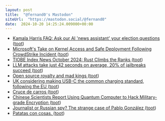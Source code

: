 ```yaml
---
layout: post
title:  "@fernand0's Mastodon"
siteUrl:  "https://mastodon.social/@fernand0"
date:  2024-10-20 14:25:24.009000+00:00
---
```

*  [Kamala Harris FAQ: Ask our AI &#39;news assistant&#39; your election questions  ](https://www.sfchronicle.com/projects/2024/kamala-harris-election-questions/) ([toot](https://mastodon.social/@fernand0/113340207858177147))
*  [Microsoft&#39;s Take on Kernel Access and Safe Deployment Following CrowdStrike Incident  ](https://www.securityweek.com/microsofts-take-on-kernel-access-and-safe-deployment-practices-following-crowdstrike-incident/) ([toot](https://mastodon.social/@fernand0/113339519429343038))
*  [TIOBE Index News October 2024: Rust Climbs the Ranks ](https://www.techrepublic.com/article/tiobe-index-oct-24) ([toot](https://mastodon.social/@fernand0/113339303713105412))
*  [LLM attacks take just 42 seconds on average, 20% of jailbreaks succeed ](https://www.scworld.com/news/llm-attacks-take-just-42-seconds-on-average-20-of-jailbreaks-succee) ([toot](https://mastodon.social/@fernand0/113338996866455834))
*  [Open source royalty and mad kings ](https://world.hey.com/dhh/open-source-royalty-and-mad-kings-a8f79d1) ([toot](https://mastodon.social/@fernand0/113338751202721240))
*  [UK considering making USB-C the common charging standard, following the EU ](https://www.neowin.net/news/uk-considering-making-usb-c-the-common-charging-standard-following-the-eu) ([toot](https://mastodon.social/@fernand0/113337852249956657))
*  [Cruce de carros ](https://www.flickr.com/photos/fernand0/54050993062) ([toot](https://mastodon.social/@fernand0/113337162710214565))
*  [Chinese Scientists Report Using Quantum Computer to Hack Military-grade Encryption ](https://thequantuminsider.com/2024/10/11/chinese-scientists-report-using-quantum-computer-to-hack-military-grade-encryption) ([toot](https://mastodon.social/@fernand0/113337140558287728))
*  [Journalist or Russian spy? The strange case of Pablo González ](https://www.theguardian.com/world/2024/oct/15/journalist-russian-spy-pablo-gonzalez-kremlin-illega) ([toot](https://mastodon.social/@fernand0/113335280521834939))
*  [Patatas con cosas. ](https://avecesunafoto.wordpress.com/2024/10/19/patatas-con-cosas) ([toot](https://mastodon.social/@fernand0/113335277102235209))
